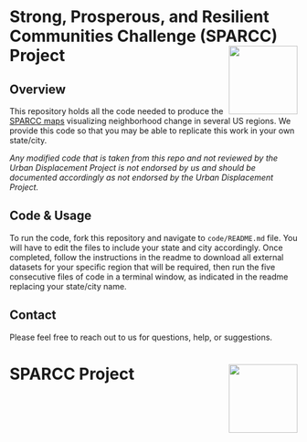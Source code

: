 # Strong, Prosperous, and Resilient Communities Challenge (SPARCC) Project <a href='https://www.urbandisplacement.org/'><img src='docs/images/UDP Logo.png' align="right" height="120" />
</a>
 
## Overview
 
This repository holds all the code needed to produce the [SPARCC maps](https://urbandisplacement.org) visualizing neighborhood change in several US regions. We provide this code so that you may be able to replicate this work in your own state/city.
 
*Any modified code that is taken from this repo and not reviewed by the Urban Displacement Project is not endorsed by us and should be documented accordingly as not endorsed by the Urban Displacement Project.*
 
## Code & Usage
 
To run the code, fork this repository and navigate to `code/README.md` file. You will have to edit the files to include your state and city accordingly. Once completed, follow the instructions in the readme to download all external datasets for your specific region that will be required, then run the five consecutive files of code in a terminal window, as indicated in the readme replacing your state/city name.
 
## Contact
 
Please feel free to reach out to us for questions, help, or suggestions.
 
# SPARCC Project <a href='https://www.urbandisplacement.org/'><img src='docs/images/UDP Logo.png' align="right" height="120" />
</a>
